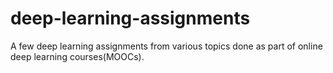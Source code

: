 # deep-learning-assignments
A few deep learning assignments from various topics done as part of online deep learning courses(MOOCs). 
